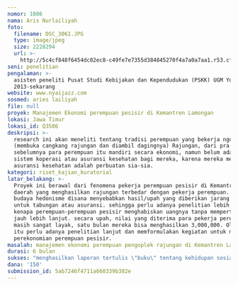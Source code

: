 ```yaml
---
nomor: 1086
nama: Aris Nurlailiyah
foto:
  filename: DSC_3061.JPG
  type: image/jpeg
  size: 2228294
  url: >-
    http://5c4cf848f6454dc02ec8-c49fe7e7355d384845270f4a7a0a7aa1.r53.cf2.rackcdn.com/a2883c8c-686b-481d-8b46-4513482f7b66/DSC_3061.JPG
seni: penelitian
pengalaman: >-
  asisten peneliti Pusat Studi Kebijakan dan Kependudukan (PSKK) UGM Yogyakarta
  2013-sekarang
website: www.nyaijazz.com
sosmed: aries lailiyah
file: null
proyek: Manajemen Ekonomi perempuan pesisir di Kemantren Lamongan
lokasi: Jawa Timur
lokasi_id: Q3586
deskripsi: >-
  research ini akan meneliti tentang tradisi perempuan yang bekerja ngoplek
  (membuka cangkang rajungan dan diambil dagingnya) Rajungan, dari pra reseach
  sebelumnya para perempuan itu mandiri secara ekonomi, namun belum adanya
  sistem koperasi atau asuransi kesehatan bagi mereka, karena mereka menganggap
  asuransi kesehatan adalah perbuatan sia-sia.
kategori: riset_kajian_kuratorial
latar_belakang: >-
  Proyek ini berawal dari fenomena pekerja perempuan pesisir di Kemantren,
  daerah yang menghasilkan rajungan terbedar dengan pekerja perempuan. namun,
  budaya hedonisme disana menyebabkan hasil/upah yang diberikan jarang sekali
  untuk tabungan atau asuransi. sehingga perlu adanya penelitian lebih lanjut
  kenapa perempuan-perempuan pesisir menghabiskan uangnya tanpa mempertimbangkan
  jauh lebih lanjut. secara upah, nilai yang diterima para pekerja perempuan itu
  masih sangat layak, satu bulan mereka bisa menghasilkan 3,000,000. Oleh karena
  itu perlu adanya penelitian lanjut dan memformulakan kegiatan untuk manajemen
  perekonomian perempuan pesisir.
masalah: manajemen ekonomi perempuan pengoplek rajungan di Kemantren Lamongan
durasi: 6 bulan
sukses: "menghasilkan laporan tertulis \"buku\" tentang kehidupan sosial perempuan pesisir pengoplek Rajungan di Kemantren,\r\nmembuat koperasi untuk perempuan pesisir"
dana: '150'
submission_id: 5ab7246f4711a668339b382e
---
```

